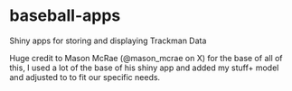 # baseball-apps
Shiny apps for storing and displaying Trackman Data

Huge credit to Mason McRae (@mason_mcrae on X) for the base of all of this, I used a lot of the base of his shiny app and added my stuff+ model and adjusted to to fit our specific needs.
